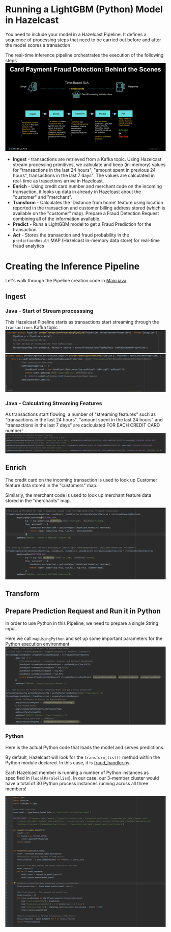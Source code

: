 # Running a LightGBM (Python) Model in Hazelcast

You need to include your model in a Hazelcast Pipeline. It defines a sequence of processing steps that need to be carried out before and after the model scores a transaction

The real-time inference pipeline orchestrates the execution of the following steps
![Realtime fraud detection pipeline: behind the scenes](./images/pipeline.png)

* **Ingest** - transactions are retrieved from a Kafka topic. Using Hazelcast stream processing primitives, we calculate and keep (in-memory) values for "transactions in the last 24 hours", "amount spent in previous 24 hours", transactions in the last 7 days". The values are calculated in real-time as trasactions arrive in Hazelcast. 
* **Enrich** - Using credit card number and merchant code on the incoming transaction, it looks up data in already in Hazelcast about the "customer" and "merchant". 
* **Transform** - Calculates the 'Distance from home' feature using location reported in the transaction and customer billing address stored (which is available on the "customer" map). Prepare a Fraud Detection Request combining all of the information available.
* **Predict** - Runs a LightGBM model to get a Fraud Prediction for the transaction
* **Act** - Stores the transaction and fraud probability in the `predictionResult` MAP (Hazelcast in-memory data store) for real-time fraud analytics


# Creating the Inference Pipeline
Let's walk through the Pipeline creation code in [Main.java](./deploy-jobs/src/main/java/org/example/Main.java)

## Ingest

### Java - Start of Stream processsing
This Hazelcast Pipeline starts as transactions start streaming through the `transactions` Kafka topic 
![Ingest - Pipeline Start](./images/create-pipeline.png)
![Ingest - Source Transactions](./images/source-transactions.png)

### Java - Calculating Streaming Features
As transactions start flowing, a number of "streaming features" such as "transactions in the last 24 hours", "amount spent in the last 24 hours" and "transactions in the last 7 days" are caclculated FOR EACH CREDIT CARD number!
![Ingest - Streaming Features](./images/streaming-features.png)


## Enrich 
The credit card on the incoming transaction is used to look up Customer feature data stored in the "customers" map.

Similarly, the merchant code is used to look up merchant feature data stored in the "merchants" map.

![Enrich](./images/enrich-customer-merchant.png)

## Transform

## Prepare Prediction Request and Run it in Python

In order to use Python in this Pipeline, we need to prepare a single String input.

Here we call `mapUsingPython` and set up some important parameters for the Python execution environment
![Predict](./images/prepare-run-python-model.png)

### Python

Here is the actual Python code that loads the model and serves predictions.  

By default, Hazelcast will look for the `transform_list()` method within the Python module declared. 
In this case, it is [fraud_handler.py](./deploy-jobs/src/main/resources/org/example/fraud_handler.py). 

Each Hazelcast member is running a number of Python instances as specified in (`localParalellism`). In our case, our 3-member cluster would have a total of 30 Python process instances running across all three members!

![Predict](./images/python-ml-code.png)
